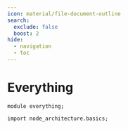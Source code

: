 ```yaml
---
icon: material/file-document-outline
search:
  exclude: false
  boost: 2
hide:
  - navigation
  - toc
---
```



# Everything

```juvix
module everything;

import node_architecture.basics;
```

